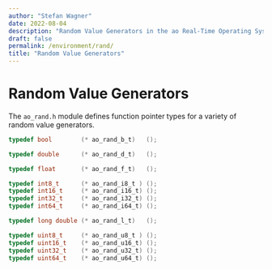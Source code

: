 ```yaml
---
author: "Stefan Wagner"
date: 2022-08-04
description: "Random Value Generators in the ao Real-Time Operating System (RTOS)."
draft: false
permalink: /environment/rand/
title: "Random Value Generators"
---
```


# Random Value Generators

The `ao_rand.h` module defines function pointer types for a variety of random value generators.

```c
typedef bool        (* ao_rand_b_t)   ();
```

```c
typedef double      (* ao_rand_d_t)   ();
```

```c
typedef float       (* ao_rand_f_t)   ();
```

```c
typedef int8_t      (* ao_rand_i8_t ) ();
typedef int16_t     (* ao_rand_i16_t) ();
typedef int32_t     (* ao_rand_i32_t) ();
typedef int64_t     (* ao_rand_i64_t) ();
```

```c
typedef long double (* ao_rand_l_t)   ();
```

```c
typedef uint8_t     (* ao_rand_u8_t ) ();
typedef uint16_t    (* ao_rand_u16_t) ();
typedef uint32_t    (* ao_rand_u32_t) ();
typedef uint64_t    (* ao_rand_u64_t) ();
```
